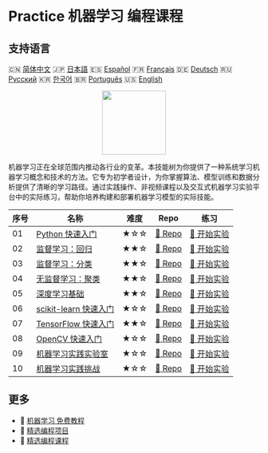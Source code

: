 # Practice 机器学习 编程课程

## 支持语言

🇨🇳 [简体中文](README_zh.md) 🇯🇵 [日本語](README_ja.md) 🇪🇸 [Español](README_es.md) 🇫🇷 [Français](README_fr.md) 🇩🇪 [Deutsch](README_de.md) 🇷🇺 [Русский](README_ru.md) 🇰🇷 [한국어](README_ko.md) 🇧🇷 [Português](README_pt.md) 🇺🇸 [English](README.md) 

<div align="center">
<img width="128px" src="https://file.labex.io/path/1kXLbMH5geSl.png">
</div>

机器学习正在全球范围内推动各行业的变革。本技能树为你提供了一种系统学习机器学习概念和技术的方法。它专为初学者设计，为你掌握算法、模型训练和数据分析提供了清晰的学习路径。通过实践操作、非视频课程以及交互式机器学习实验平台中的实际练习，帮助你培养构建和部署机器学习模型的实际技能。

|   序号 | 名称                                                                               | 难度   | Repo                                                                        | 练习                                                                          |
|--------|------------------------------------------------------------------------------------|--------|-----------------------------------------------------------------------------|-------------------------------------------------------------------------------|
|     01 | [Python 快速入门](https://labex.io/zh/courses/quick-start-with-python)             | ★☆☆    | [🔗 Repo](https://github.com/labex-labs/quick-start-with-python)            | [🚀 开始实验](https://labex.io/zh/courses/quick-start-with-python)            |
|     02 | [监督学习：回归](https://labex.io/zh/courses/supervised-learning-regression)       | ★★☆    | [🔗 Repo](https://github.com/labex-labs/supervised-learning-regression)     | [🚀 开始实验](https://labex.io/zh/courses/supervised-learning-regression)     |
|     03 | [监督学习：分类](https://labex.io/zh/courses/supervised-learning-classification)   | ★★☆    | [🔗 Repo](https://github.com/labex-labs/supervised-learning-classification) | [🚀 开始实验](https://labex.io/zh/courses/supervised-learning-classification) |
|     04 | [无监督学习：聚类](https://labex.io/zh/courses/unsupervised-learning-clustering)   | ★★☆    | [🔗 Repo](https://github.com/labex-labs/unsupervised-learning-clustering)   | [🚀 开始实验](https://labex.io/zh/courses/unsupervised-learning-clustering)   |
|     05 | [深度学习基础](https://labex.io/zh/courses/foundations-of-deep-learning)           | ★★☆    | [🔗 Repo](https://github.com/labex-labs/foundations-of-deep-learning)       | [🚀 开始实验](https://labex.io/zh/courses/foundations-of-deep-learning)       |
|     06 | [scikit-learn 快速入门](https://labex.io/zh/courses/quick-start-with-scikit-learn) | ★☆☆    | [🔗 Repo](https://github.com/labex-labs/quick-start-with-scikit-learn)      | [🚀 开始实验](https://labex.io/zh/courses/quick-start-with-scikit-learn)      |
|     07 | [TensorFlow 快速入门](https://labex.io/zh/courses/quick-start-with-tensorflow)     | ★★☆    | [🔗 Repo](https://github.com/labex-labs/quick-start-with-tensorflow)        | [🚀 开始实验](https://labex.io/zh/courses/quick-start-with-tensorflow)        |
|     08 | [OpenCV 快速入门](https://labex.io/zh/courses/quick-start-with-opencv)             | ★☆☆    | [🔗 Repo](https://github.com/labex-labs/quick-start-with-opencv)            | [🚀 开始实验](https://labex.io/zh/courses/quick-start-with-opencv)            |
|     09 | [机器学习实践实验室](https://labex.io/zh/courses/ml-practice-labs)                 | ★☆☆    | [🔗 Repo](https://github.com/labex-labs/ml-practice-labs)                   | [🚀 开始实验](https://labex.io/zh/courses/ml-practice-labs)                   |
|     10 | [机器学习实践挑战](https://labex.io/zh/courses/ml-practice-challenges)             | ★☆☆    | [🔗 Repo](https://github.com/labex-labs/ml-practice-challenges)             | [🚀 开始实验](https://labex.io/zh/courses/ml-practice-challenges)             |

## 更多

- 🔗 [机器学习 免费教程](https://github.com/labex-labs/ml-free-tutorials)
- 🔗 [精选编程项目](https://github.com/labex-labs/awesome-programming-projects)
- 🔗 [精选编程课程](https://github.com/labex-labs/awesome-programming-courses)

